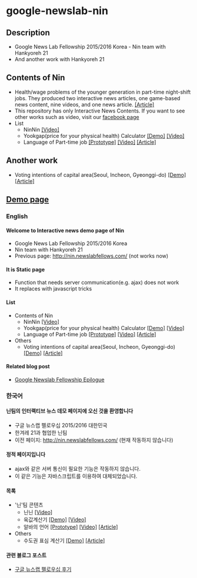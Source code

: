 # google-newslab-nin

## Description
- Google News Lab Fellowship 2015/2016 Korea - Nin team with Hankyoreh 21
- And another work with Hankyoreh 21

## Contents of Nin
- Health/wage problems of the younger generation in part-time night-shift jobs. They produced two interactive news articles, one game-based news content, nine videos, and one news article. [[Article]](http://h21.hani.co.kr/arti/cover/cover_general/41387.html)
- This repository has only Interactive News Contents. If you want to see other works such as video, visit our [facebook page](https://www.facebook.com/yooktam/)
- List
  - NinNin [[Video]](https://www.youtube.com/watch?v=iADZ-3APX7A)
  - Yookgap(price for your physical health) Calculator [[Demo]](http://dongkwan-kim.github.io/google-newslab-nin/demo/calc.html) [[Video]](https://www.youtube.com/watch?v=Z70ejKHjMq0)
  - Language of Part-time job [[Prototype]](http://dongkwan-kim.github.io/google-newslab-nin/demo/network.html) [[Video]](https://www.youtube.com/watch?v=-qsBlBcKN4o) [[Article]](http://h21.hani.co.kr/arti/cover/cover_general/41389.html)

## Another work
- Voting intentions of capital area(Seoul, Incheon, Gyeonggi-do) [[Demo]](http://dongkwan-kim.github.io/google-newslab-nin/demo/sg_home.html) [[Article]](http://h21.hani.co.kr/arti/cover/cover_general/41482.html)


## [Demo page](http://dongkwan-kim.github.io/google-newslab-nin/)

### English

#### Welcome to Interactive news demo page of Nin
- Google News Lab Fellowship 2015/2016 Korea
- Nin team with Hankyoreh 21
- Previous page: http://nin.newslabfellows.com/ (not works now)

#### It is Static page
- Function that needs server communication(e.g. ajax) does not work
- It replaces with javascript tricks

#### List
- Contents of Nin
  - NinNin [[Video]](https://www.youtube.com/watch?v=iADZ-3APX7A)
  - Yookgap(price for your physical health) Calculator [[Demo]](http://dongkwan-kim.github.io/google-newslab-nin/demo/calc.html) [[Video]](https://www.youtube.com/watch?v=Z70ejKHjMq0)
  - Language of Part-time job [[Prototype]](http://dongkwan-kim.github.io/google-newslab-nin/demo/network.html) [[Video]](https://www.youtube.com/watch?v=-qsBlBcKN4o) [[Article]](http://h21.hani.co.kr/arti/cover/cover_general/41389.html)
- Others
  - Voting intentions of capital area(Seoul, Incheon, Gyeonggi-do) [[Demo]](http://dongkwan-kim.github.io/google-newslab-nin/demo/sg_home.html) [[Article]](http://h21.hani.co.kr/arti/cover/cover_general/41482.html)

#### Related blog post
- [Google Newslab Fellowship Epilogue](https://dongkwan-kim.github.io/Google-Newslab-Fellowship-Epilogue/)

### 한국어

#### 닌팀의 인터랙티브 뉴스 데모 페이지에 오신 것을 환영합니다
- 구글 뉴스랩 펠로우십 2015/2016 대한민국
- 한겨레 21과 협업한 닌팀
- 이전 페이지: http://nin.newslabfellows.com/ (현재 작동하지 않습니다)

#### 정적 페이지입니다
- ajax와 같은 서버 통신이 필요한 기능은 작동하지 않습니다.
- 이 같은 기능은 자바스크립트를 이용하여 대체되었습니다.

#### 목록
- '닌'팀 콘텐츠
  - 닌닌 [[Video]](https://www.youtube.com/watch?v=iADZ-3APX7A)
  - 육값계산기 [[Demo]](http://dongkwan-kim.github.io/google-newslab-nin/demo/calc.html) [[Video]](https://www.youtube.com/watch?v=Z70ejKHjMq0)
  - 알바의 언어 [[Prototype]](http://dongkwan-kim.github.io/google-newslab-nin/demo/network.html) [[Video]](https://www.youtube.com/watch?v=-qsBlBcKN4o) [[Article]](http://h21.hani.co.kr/arti/cover/cover_general/41389.html)
- Others
  - 수도권 표심 계산기 [[Demo]](http://dongkwan-kim.github.io/google-newslab-nin/demo/sg_home.html) [[Article]](http://h21.hani.co.kr/arti/cover/cover_general/41482.html)

#### 관련 블로그 포스트
- [구글 뉴스랩 펠로우십 후기](https://dongkwan-kim.github.io/Google-Newslab-Fellowship-Epilogue/)

